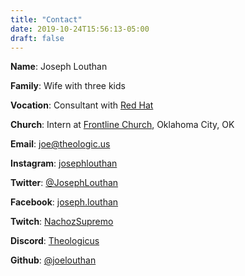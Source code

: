 ```yaml
---
title: "Contact"
date: 2019-10-24T15:56:13-05:00
draft: false
---
```


**Name**: Joseph Louthan

**Family**: Wife with three kids

**Vocation**: Consultant with [Red Hat](https://redhat.com/)

**Church**: Intern at [Frontline Church](https://frontlinechurch.com), Oklahoma City, OK

**Email**: [joe@theologic.us](mailto:joe@theologic.us)

**Instagram**: [josephlouthan](https://instagram.com/josephlouthan)

**Twitter**: [@JosephLouthan](https://twitter.com/JosephLouthan)

**Facebook**: [joseph.louthan](https://www.facebook.com/groups/462231051477464)

**Twitch**: [NachozSupremo](https://www.twitch.tv/nachozsupremo)

**Discord**: [Theologicus](https://discord.gg/DntJ4rh5eN)

**Github**: [@joelouthan](https://github.com/joelouthan)